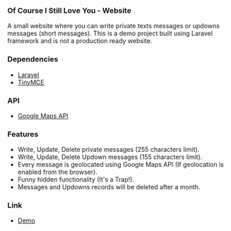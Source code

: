### Of Course I Still Love You - Website

A small website where you can write private texts messages or updowns messages (short messages). This is a demo project built using Laravel framework and is not a production ready website.

### Dependencies
- [Laravel](https://laravel.com/)
- [TinyMCE](https://www.tiny.cloud/)

### API
- [Google Maps API](https://developers.google.com/maps?hl=it)

### Features

- Write, Update, Delete private messages (255 characters limit).
- Write, Update, Delete Updown messages (155 characters limit).
- Every message is geolocated using Google Maps API (If geolocation is enabled from the browser).
- Funny hidden functionality (It's a Trap!).
- Messages and Updowns records will be deleted after a month.

### Link

- [Demo](https://www.ofcourseistillloveyou.site/)


